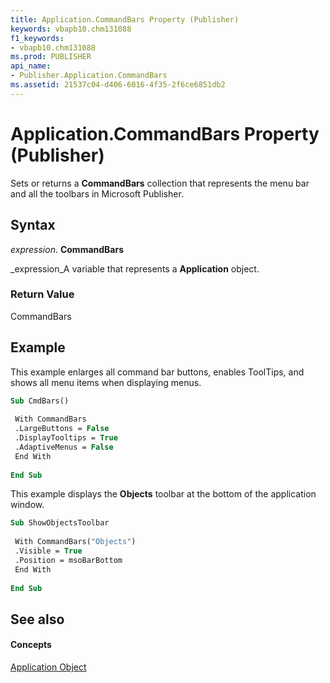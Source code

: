 ```yaml
---
title: Application.CommandBars Property (Publisher)
keywords: vbapb10.chm131088
f1_keywords:
- vbapb10.chm131088
ms.prod: PUBLISHER
api_name:
- Publisher.Application.CommandBars
ms.assetid: 21537c04-d406-6016-4f35-2f6ce6851db2
---
```



# Application.CommandBars Property (Publisher)

Sets or returns a  **CommandBars** collection that represents the menu bar and all the toolbars in Microsoft Publisher.


## Syntax

 _expression_. **CommandBars**

 _expression_A variable that represents a  **Application** object.


### Return Value

CommandBars


## Example

This example enlarges all command bar buttons, enables ToolTips, and shows all menu items when displaying menus.


```vb
Sub CmdBars() 
 
 With CommandBars 
 .LargeButtons = False 
 .DisplayTooltips = True 
 .AdaptiveMenus = False 
 End With 
 
End Sub
```

This example displays the  **Objects** toolbar at the bottom of the application window.




```vb
Sub ShowObjectsToolbar 
 
 With CommandBars("Objects") 
 .Visible = True 
 .Position = msoBarBottom 
 End With 
 
End Sub
```


## See also


#### Concepts


 [Application Object](application-object-publisher.md)

